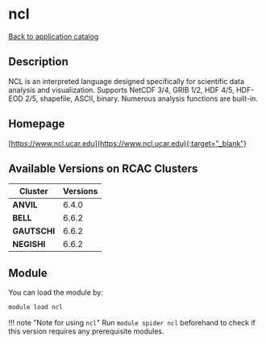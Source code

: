 # ncl

[Back to application catalog](../app_catalog.md)

## Description

NCL is an interpreted language designed specifically for scientific data analysis and visualization. Supports NetCDF 3/4, GRIB 1/2, HDF 4/5, HDF-EOD 2/5, shapefile, ASCII, binary. Numerous analysis functions are built-in.

## Homepage

[https://www.ncl.ucar.edu](https://www.ncl.ucar.edu){:target="_blank"}

## Available Versions on RCAC Clusters

|Cluster|Versions|
|---|---|
**ANVIL**|6.4.0
**BELL**|6.6.2
**GAUTSCHI**|6.6.2
**NEGISHI**|6.6.2

## Module

You can load the module by:

```bash
module load ncl
```

!!! note "Note for using `ncl`"
    Run `module spider ncl` beforehand to check if this version requires any prerequisite modules.
